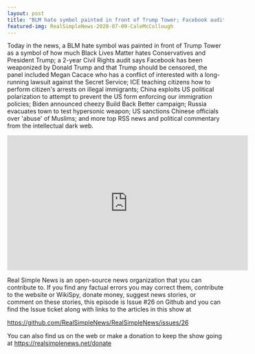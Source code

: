 ```yaml
---
layout: post
title: "BLM hate symbol painted in front of Trump Tower; Facebook audit says platform has been weaponized"
featured-img: RealSimpleNews-2020-07-09-CaleMcCollough
---
```


Today in the news, a BLM hate symbol was painted in front of Trump Tower as a symbol of how much Black Lives Matter hates Conservatives and President Trump; a 2-year Civil Rights audit says Facebook has been weaponized by Donald Trump and that Trump should be censored, the panel included Megan Cacace who has a conflict of interested with a long-running lawsuit against the Secret Service; ICE teaching citizens how to perform citizen's arrests on illegal immigrants; China exploits US political polarization to attempt to prevent the US form enforcing our immigration policies; Biden announced cheezy Build Back Better campaign; Russia evacuates town to test hypersonic weapon; US sanctions Chinese officials over 'abuse' of Muslims; and more top RSS news and political commentary from the intellectual dark web.

<iframe width="560" height="315" src="https://www.youtube.com/embed/sGLyQvWw6SA
" frameborder="0" allow="accelerometer; autoplay; encrypted-media; gyroscope; picture-in-picture" allowfullscreen></iframe>

Real Simple News is an open-source news organization that you can contribute to. If you find any factual errors you may correct them, contribute to the website or WikiSpy, donate money, suggest news stories, or comment on these stories, this episode is Issue #26 on Github and you can find the Issue ticket along with links to the articles in this show at 

<https://github.com/RealSimpleNews/RealSimpleNews/issues/26>

You can also find us on the web or make a donation to keep the show going at <https://realsimplenews.net/donate>
